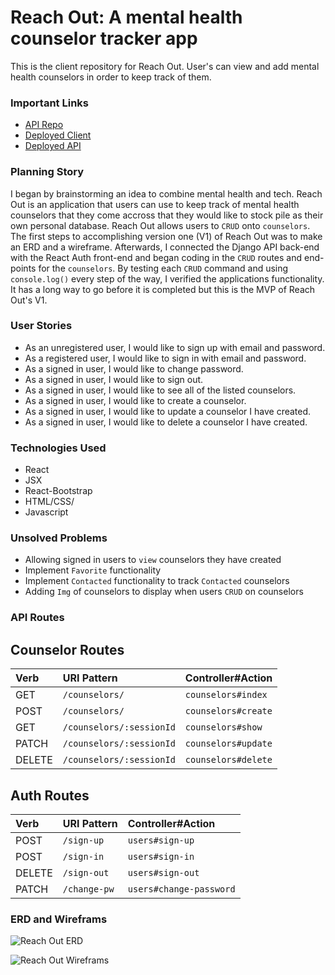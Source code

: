 # Reach Out: A mental health counselor tracker app

This is the client repository for Reach Out. User's can view and add mental health counselors in order to keep track of them.

### Important Links

- [API Repo](https://github.com/miriam-ogbamichael/reach-out-api)
- [Deployed Client](https://miriam-ogbamichael.github.io/reach-out-client/#/)
- [Deployed API](https://git.heroku.com/reach-counselors-api.git)

### Planning Story

I began by brainstorming an idea to combine mental health and tech. Reach Out is an application that users can use to keep track of mental health counselors that they come accross that they would like to stock pile as their own personal database. Reach Out allows users to `CRUD` onto `counselors`. The first steps to accomplishing version one (V1) of Reach Out was to make an ERD and a wireframe. Afterwards, I connected the Django API back-end with the React Auth front-end and began coding in the `CRUD` routes and end-points for the `counselors`. By testing each `CRUD` command and using `console.log()` every step of the way, I verified the applications functionality. It has a long way to go before it is completed but this is the MVP of Reach Out's V1.

### User Stories

- As an unregistered user, I would like to sign up with email and password.
- As a registered user, I would like to sign in with email and password.
- As a signed in user, I would like to change password.
- As a signed in user, I would like to sign out.
- As a signed in user, I would like to see all of the listed counselors.
- As a signed in user, I would like to create a counselor.
- As a signed in user, I would like to update a counselor I have created.
- As a signed in user, I would like to delete a counselor I have created.

### Technologies Used

- React
- JSX
- React-Bootstrap
- HTML/CSS/
- Javascript

### Unsolved Problems

- Allowing signed in users to `view` counselors they have created
- Implement `Favorite` functionality
- Implement `Contacted` functionality to track `Contacted` counselors
- Adding `Img` of counselors to display when users `CRUD` on counselors


### API Routes

## Counselor Routes

| Verb   | URI Pattern              | Controller#Action    |
|:-------|:----------------         |:------------------   |
| GET    | `/counselors/`             | `counselors#index`     |
| POST   | `/counselors/`             | `counselors#create`    |
| GET    | `/counselors/:sessionId`   | `counselors#show`      |
| PATCH  | `/counselors/:sessionId`   | `counselors#update`    |
| DELETE | `/counselors/:sessionId`   | `counselors#delete`    |



## Auth Routes

| Verb   | URI Pattern        | Controller#Action          |
|:-------|:----------------   |:------------------         |
| POST   | `/sign-up`         | `users#sign-up`            |
| POST   | `/sign-in`         | `users#sign-in`            |
| DELETE | `/sign-out`        | `users#sign-out`           |
| PATCH  | `/change-pw`       | `users#change-password`    |



### ERD and Wireframs

![Reach Out ERD](https://docs.google.com/document/d/1hs9TZIhWu1fxZ5eOaOgoginVn3-xQQzq-DCaqP-EkFg/edit?usp=sharing)

![Reach Out Wireframs](https://docs.google.com/document/d/1JG2E0nUtYsjZ-Wb7NCXP2lNDMb4-5iFc4i8pJjHX3-4/edit?usp=sharing)
